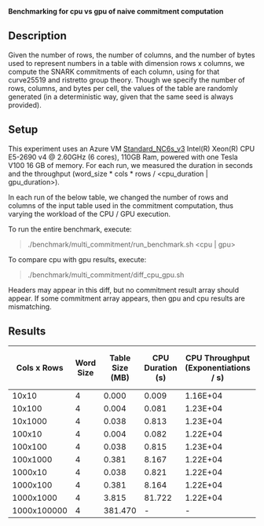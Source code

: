 **Benchmarking for cpu vs gpu of naive commitment computation**

## Description

Given the number of rows, the number of columns, and the number of bytes used to represent numbers in a table with dimension rows x columns, we compute the SNARK commitments of each column, using for that curve25519 and ristretto group theory. Though we specify the number of rows, columns, and bytes per cell, the values of the table are randomly generated (in a deterministic way, given that the same seed is always provided).

## Setup

This experiment uses an Azure VM [Standard_NC6s_v3](https://docs.microsoft.com/en-us/azure/virtual-machines/ncv3-series) Intel(R) Xeon(R) CPU E5-2690 v4 @ 2.60GHz (6 cores), 110GB Ram, powered with one Tesla V100 16 GB of memory. For each run, we measured the duration in seconds and the throughput (word_size * cols * rows / <cpu_duration | gpu_duration>).

In each run of the below table, we changed the number of rows and columns of the input table used in the commitment computation, thus varying the workload of the CPU / GPU execution.

To run the entire benchmark, execute:

> ./benchmark/multi_commitment/run_benchmark.sh <cpu | gpu>

To compare cpu with gpu results, execute:

> ./benchmark/multi_commitment/diff_cpu_gpu.sh

Headers may appear in this diff, but no commitment result array should appear. If some commitment array appears, then gpu and cpu results are mismatching.

## Results

| Cols x Rows | Word Size | Table Size (MB) | CPU Duration (s) | CPU Throughput<br>(Exponentiations / s) | GPU Duration (s) | GPU Throughput<br>(Exponentiations / s) | Duration Speedup (GPU / CPU) |
| ----------- | --------- | --------------- | ---------------- | --------------------------------------- | ---------------- | --------------------------------------- | ---------------------------- |
| 10x10       | 4         | 0.000           | 0.009            | 1.16E+04                                | 0.006266         | 1.60E+04                                | 1.38x                        |
| 10x100      | 4         | 0.004           | 0.081            | 1.23E+04                                | 0.007669         | 1.30E+05                                | 10.60x                       |
| 10x1000     | 4         | 0.038           | 0.813            | 1.23E+04                                | 0.009351         | 1.07E+06                                | 86.91x                       |
| 100x10      | 4         | 0.004           | 0.082            | 1.22E+04                                | 0.034208         | 2.92E+04                                | 2.40x                        |
| 100x100     | 4         | 0.038           | 0.815            | 1.23E+04                                | 0.043283         | 2.31E+05                                | 18.83x                       |
| 100x1000    | 4         | 0.381           | 8.167            | 1.22E+04                                | 0.057387         | 1.74E+06                                | 142.31x                      |
| 1000x10     | 4         | 0.038           | 0.821            | 1.22E+04                                | 0.30366          | 3.29E+04                                | 2.71x                        |
| 1000x100    | 4         | 0.381           | 8.164            | 1.22E+04                                | 0.397974         | 2.51E+05                                | 20.51x                       |
| 1000x1000   | 4         | 3.815           | 81.722           | 1.22E+04                                | 0.541354         | 1.85E+06                                | 150.96x                      |
| 1000x100000 | 4         | 381.470         | \-               | \-                                      | 54.568354        | 1.83E+06                                | \-                           |